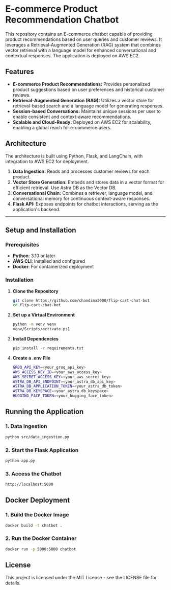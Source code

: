 # E-commerce Product Recommendation Chatbot

This repository contains an E-commerce chatbot capable of providing product recommendations based on user queries and customer reviews. It leverages a Retrieval-Augmented Generation (RAG) system that combines vector retrieval with a language model for enhanced conversational and contextual responses. The application is deployed on AWS EC2.


## Features

- **E-commerce Product Recommendations:** Provides personalized product suggestions based on user preferences and historical customer reviews.
- **Retrieval-Augmented Generation (RAG):** Utilizes a vector store for retrieval-based search and a language model for generating responses.
- **Session-based Conversations:** Maintains unique sessions per user to enable consistent and context-aware recommendations.
- **Scalable and Cloud-Ready:** Deployed on AWS EC2 for scalability, enabling a global reach for e-commerce users.

## Architecture

The architecture is built using Python, Flask, and LangChain, with integration to AWS EC2 for deployment.

1. **Data Ingestion:** Reads and processes customer reviews for each product.
2. **Vector Store Generation:** Embeds and stores data in a vector format for efficient retrieval. Use Astra DB as the Vector DB.
3. **Conversational Chain:** Combines a retriever, language model, and conversational memory for continuous context-aware responses.
4. **Flask API:** Exposes endpoints for chatbot interactions, serving as the application's backend.

---

## Setup and Installation

### Prerequisites

- **Python**: 3.10 or later
- **AWS CLI**: Installed and configured
- **Docker**: For containerized deployment

### Installation

1. **Clone the Repository**

   ```bash
   git clone https://github.com/chandima2000/flip-cart-chat-bot
   cd flip-cart-chat-bot
   ```

2. **Set up a Virtual Environment**

   ```bash
   python -m venv venv
   venv/Scripts/activate.ps1
   ```

3. **Install Dependencies**

   ```bash
   pip install -r requirements.txt
   ```

4. **Create a .env File**

   ```bash
   GROQ_API_KEY=<your_groq_api_key>
   AWS_ACCESS_KEY_ID=<your_aws_access_key>
   AWS_SECRET_ACCESS_KEY=<your_aws_secret_key>
   ASTRA_DB_API_ENDPOINT=<your_astra_db_api_key>
   ASTRA_DB_APPLICATION_TOKEN=<your_astra_db_token>
   ASTRA_DB_KEYSPACE=<your_astra_db_keyspace>
   HUGGING_FACE_TOKEN=<your_hugging_face_token>
   ```
## Running the Application

### 1. Data Ingestion
   ```bash
   python src/data_ingestion.py
   ```

### 2. Start the Flask Application
   ```bash
   python app.py
   ```

### 3. Access the Chatbot
   ```bash
   http://localhost:5000
   ```

## Docker Deployment

### 1. Build the Docker Image
   ```bash
   docker build -t chatbot .
   ```

### 2. Run the Docker Container
   ```bash
   docker run -p 5000:5000 chatbot
   ```

## License
This project is licensed under the MIT License - see the LICENSE file for details.